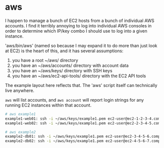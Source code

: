 aws
===

I happen to manage a bunch of EC2 hosts from a bunch of individual AWS accounts. I find it terribly annoying to log into individual AWS consoles in order to
 determine which IP/key combo I should use to log into a given instance.

'aws/bin/aws' (named so because I may expand it to do more than just look at
 EC2) is the heart of this, and it has several assumptions:

1. you have a root ~/aws/ directory
2. you have an ~/aws/accounts/ directory with account data
3. you have an ~/aws/keys/ directory with SSH keys
4. you have an ~/aws/ec2-api-tools/ directory with the EC2 API tools

The example layout here reflects that.  The 'aws' script itself can technically
 live anywhere.

`aws` will list accounts, and `aws account` will report login strings for any
 running EC2 instances within that account.

```bash
# aws example1
example1-web01: ssh -i ~/aws/keys/example1.pem ec2-user@ec2-1-2-3-4.compute-1.amazonaws.com
example1-web02: ssh -i ~/aws/keys/example1.pem ec2-user@ec2-2-3-4-5.compute-1.amazonaws.com
```

```bash
# aws example2
example2-db01: ssh -i ~/aws/keys/example1.pem ec2-user@ec2-3-4-5-6.compute-1.amazonaws.com
example2-db02: ssh -i ~/aws/keys/example1.pem ec2-user@ec2-4-5-6-7.compute-1.amazonaws.com
```
